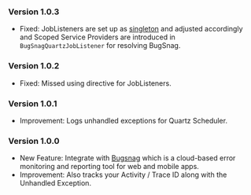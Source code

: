 ### Version 1.0.3

- Fixed: JobListeners are set up as [singleton](https://stackoverflow.com/questions/67323533/how-can-i-use-di-in-quartz-joblistener) and adjusted accordingly and Scoped Service Providers are introduced in `BugSnagQuartzJobListener` for resolving BugSnag.

### Version 1.0.2

- Fixed: Missed using directive for JobListeners.

### Version 1.0.1

- Improvement: Logs unhandled exceptions for Quartz Scheduler.

### Version 1.0.0

- New Feature: Integrate with [Bugsnag](https://www.bugsnag.com/) which is a cloud-based error monitoring and reporting tool for web and mobile apps.
- Improvement: Also tracks your Activity / Trace ID along with the Unhandled Exception.